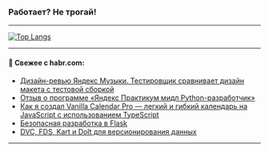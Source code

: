 ### Работает? Не трогай!

---
<!--
#### 🛠️ Technical stack:

![Java](https://img.shields.io/badge/Java-informational?logo=Oracle&style=flat&logoColor=white&color=FF4500)
![Kotlin](https://img.shields.io/badge/Kotlin-informational?logo=Kotlin&style=flat&logoColor=white&color=774D97)
![TS](https://img.shields.io/badge/TypeScript-informational?logo=typeScript&style=flat&logoColor=black&color=017acc)
![Python](https://img.shields.io/badge/Python-informational?logo=Python&style=flat&logoColor=black&color=ffdd54) <br>
![Spring](https://img.shields.io/badge/Spring-informational?logo=Spring&style=flat&logoColor=white&color=6DB33F) 
![SpringBoot](https://img.shields.io/badge/SpringBoot-informational?logo=SpringBoot&style=flat&logoColor=white&color=6DB33F)
![Nest](https://img.shields.io/badge/NestJS-informational?logo=NestJS&style=flat&logoColor=white&color=E0234E) 
![NodeJS](https://img.shields.io/badge/NodeJS-informational?logo=node.js&style=flat&logoColor=white&color=70A760)<br>
![PostgreSQL](https://img.shields.io/badge/PostgreSQL-informational?logo=PostgreSQL&style=flat&logoColor=white&color=DAA520)
![MongoDB](https://img.shields.io/badge/MongoDB-informational?logo=MongoDB&style=flat&logoColor=white&color=870000)
![Apache](https://img.shields.io/badge/Apache-informational?logo=apache&style=flat&logoColor=white&color=f74e28)

___ 
-->

<!--- #### 🛠️ : --->

[![Top Langs](https://github-readme-stats-82jvfl3w3-advtsettinggmailcoms-projects.vercel.app/api/top-langs/?username=zloylis&langs_count=10&hide_title=true&title_color=e6edf3&size_weight=0.5&count_weight=0.5&layout=compact&hide_progress=true&hide_border=true&theme=dracula)](https://github.com/zloylis)

<!---


####  :octocat:&nbsp;&nbsp; Статистика:

![GitHub stats](https://github-readme-stats-u2qms2cxw-advtsettinggmailcoms-projects.vercel.app/api?username=zloylis&show_icons=true&hide_border=true&theme=dracula&title_color=e6edf3&include_all_commits=true&count_private=true&hide_rank=false&hide_title=true&rank_icon=github)
-->
---

#### 💬 Свежее с habr.com:

<!-- BLOG-POST-LIST:START -->
- [Дизайн-ревью Яндекс Музыки. Тестировщик сравнивает дизайн макета с тестовой сборкой](https://habr.com/ru/articles/862232/?utm_source=habrahabr&utm_medium=rss&utm_campaign=862232)
- [Отзыв о программе «Яндекс Практикум мидл Python-разработчик»](https://habr.com/ru/articles/862228/?utm_source=habrahabr&utm_medium=rss&utm_campaign=862228)
- [Как я создал Vanilla Calendar Pro — легкий и гибкий календарь на JavaScript с использованием TypeScript](https://habr.com/ru/articles/862216/?utm_source=habrahabr&utm_medium=rss&utm_campaign=862216)
- [Безопасная разработка в Flask](https://habr.com/ru/companies/otus/articles/860628/?utm_source=habrahabr&utm_medium=rss&utm_campaign=860628)
- [DVC, FDS, Kart и Dolt для версионирования данных](https://habr.com/ru/companies/pgk/articles/861484/?utm_source=habrahabr&utm_medium=rss&utm_campaign=861484)
<!-- BLOG-POST-LIST:END -->

---
